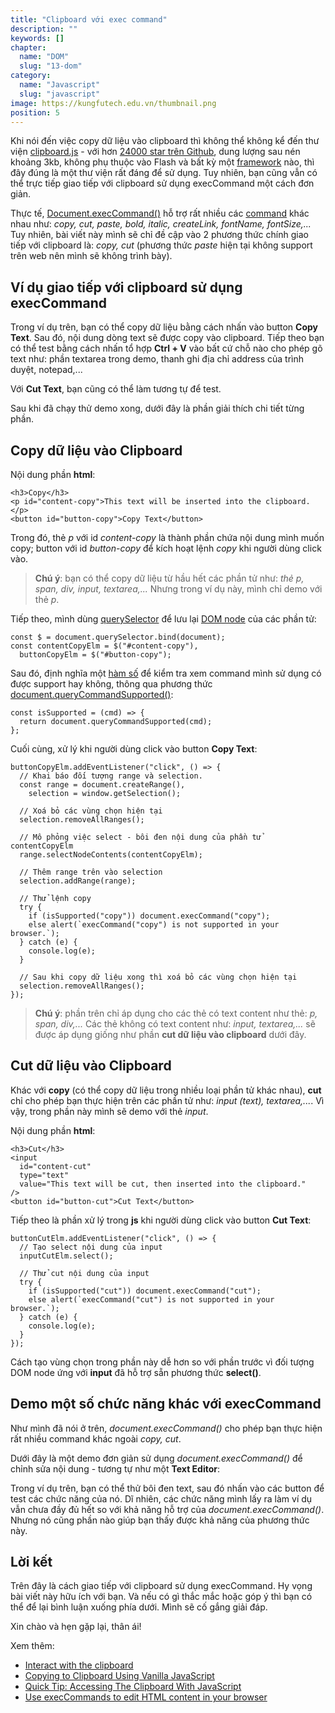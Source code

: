 ```yaml
---
title: "Clipboard với exec command"
description: ""
keywords: []
chapter:
  name: "DOM"
  slug: "13-dom"
category:
  name: "Javascript"
  slug: "javascript"
image: https://kungfutech.edu.vn/thumbnail.png
position: 5
---
```


Khi nói đến việc copy dữ liệu vào clipboard thì không thể không kể đến thư viện [clipboard.js](https://clipboardjs.com/) - với hơn [24000 star trên Github](https://github.com/zenorocha/clipboard.js/), dung lượng sau nén khoảng 3kb, không phụ thuộc vào Flash và bất kỳ một [framework](/top-5-framework-javascript-moi-nhat-cho-phat-trien-web-va-app/) nào, thì đây đúng là một thư viện rất đáng để sử dụng. Tuy nhiên, bạn cũng vẫn có thể trực tiếp giao tiếp với clipboard sử dụng execCommand một cách đơn giản.

Thực tế, [Document.execCommand()](https://developer.mozilla.org/en-US/docs/Web/API/Document/execCommand) hỗ trợ rất nhiều các [command](/tag/command-line/) khác nhau như: _copy, cut, paste, bold, italic, createLink, fontName, fontSize,..._ Tuy nhiên, bài viết này mình sẽ chỉ đề cập vào 2 phương thức chính giao tiếp với clipboard là: _copy, cut_ (phương thức _paste_ hiện tại không support trên web nên mình sẽ không trình bày).

## Ví dụ giao tiếp với clipboard sử dụng execCommand

[](https://codepen.io/completejavascript/pen/mQWJWj)

Trong ví dụ trên, bạn có thể copy dữ liệu bằng cách nhấn vào button **Copy Text**. Sau đó, nội dung dòng text sẽ được copy vào clipboard. Tiếp theo bạn có thể test bằng cách nhấn tổ hợp **Ctrl + V** vào bất cứ chỗ nào cho phép gõ text như: phần textarea trong demo, thanh ghi địa chỉ address của trình duyệt, notepad,...

Với **Cut Text**, bạn cũng có thể làm tương tự để test.

Sau khi đã chạy thử demo xong, dưới đây là phần giải thích chi tiết từng phần.

## Copy dữ liệu vào Clipboard

Nội dung phần **html**:

    <h3>Copy</h3>
    <p id="content-copy">This text will be inserted into the clipboard.</p>
    <button id="button-copy">Copy Text</button>

Trong đó, thẻ _p_ với id _content-copy_ là thành phần chứa nội dung mình muốn copy; button với id _button-copy_ để kích hoạt lệnh _copy_ khi người dùng click vào.

> **Chú ý**: bạn có thể copy dữ liệu từ hầu hết các phần tử như: _thẻ p, span, div, input, textarea,..._ Nhưng trong ví dụ này, mình chỉ demo với thẻ _p_.

Tiếp theo, mình dùng [querySelector](https://developer.mozilla.org/en-US/docs/Web/API/Document/querySelector) để lưu lại [DOM node](/co-ban-ve-dom-javascript/) của các phần tử:

    const $ = document.querySelector.bind(document);
    const contentCopyElm = $("#content-copy"),
      buttonCopyElm = $("#button-copy");

Sau đó, định nghĩa một [hàm số](/bai-viet/javascript/ham-trong-javascript) để kiểm tra xem command mình sử dụng có được support hay không, thông qua phương thức [document.queryCommandSupported()](https://developer.mozilla.org/en-US/docs/Web/API/Document/queryCommandSupported):

    const isSupported = (cmd) => {
      return document.queryCommandSupported(cmd);
    };

Cuối cùng, xử lý khi người dùng click vào button **Copy Text**:

    buttonCopyElm.addEventListener("click", () => {
      // Khai báo đối tượng range và selection.
      const range = document.createRange(),
        selection = window.getSelection();

      // Xoá bỏ các vùng chọn hiện tại
      selection.removeAllRanges();

      // Mô phỏng việc select - bôi đen nội dung của phần tử contentCopyElm
      range.selectNodeContents(contentCopyElm);

      // Thêm range trên vào selection
      selection.addRange(range);

      // Thử lệnh copy
      try {
        if (isSupported("copy")) document.execCommand("copy");
        else alert(`execCommand("copy") is not supported in your browser.`);
      } catch (e) {
        console.log(e);
      }

      // Sau khi copy dữ liệu xong thì xoá bỏ các vùng chọn hiện tại
      selection.removeAllRanges();
    });

> **Chú ý**: phần trên chỉ áp dụng cho các thẻ có text content như thẻ: _p, span, div,..._ Các thẻ không có text content như: _input, textarea,..._ sẽ được áp dụng giống như phần **cut dữ liệu vào clipboard** dưới đây.

## Cut dữ liệu vào Clipboard

Khác với **copy** (có thể copy dữ liệu trong nhiều loại phần tử khác nhau), **cut** chỉ cho phép bạn thực hiện trên các phần tử như: _input (text), textarea,..._. Vì vậy, trong phần này mình sẽ demo với thẻ _input_.

Nội dung phần **html**:

    <h3>Cut</h3>
    <input
      id="content-cut"
      type="text"
      value="This text will be cut, then inserted into the clipboard."
    />
    <button id="button-cut">Cut Text</button>

Tiếp theo là phần xử lý trong **js** khi người dùng click vào button **Cut Text**:

    buttonCutElm.addEventListener("click", () => {
      // Tạo select nội dung của input
      inputCutElm.select();

      // Thử cut nội dung của input
      try {
        if (isSupported("cut")) document.execCommand("cut");
        else alert(`execCommand("cut") is not supported in your browser.`);
      } catch (e) {
        console.log(e);
      }
    });

Cách tạo vùng chọn trong phần này dễ hơn so với phần trước vì đối tượng DOM node ứng với **input** đã hỗ trợ sẵn phương thức **select()**.

## Demo một số chức năng khác với execCommand

Như mình đã nói ở trên, _document.execCommand()_ cho phép bạn thực hiện rất nhiều command khác ngoài _copy, cut_.

Dưới đây là một demo đơn giản sử dụng _document.execCommand()_ để chỉnh sửa nội dung - tương tự như một **Text Editor**:

[](https://codepen.io/completejavascript/pen/ZmKKwW)

Trong ví dụ trên, bạn có thể thử bôi đen text, sau đó nhấn vào các button để test các chức năng của nó. Dĩ nhiên, các chức năng mình lấy ra làm ví dụ vẫn chưa đầy đủ hết so với khả năng hỗ trợ của _document.execCommand()_. Nhưng nó cũng phần nào giúp bạn thấy được khả năng của phương thức này.

## Lời kết

Trên đây là cách giao tiếp với clipboard sử dụng execCommand. Hy vọng bài viết này hữu ích với bạn. Và nếu có gì thắc mắc hoặc góp ý thì bạn có thể để lại bình luận xuống phía dưới. Mình sẽ cố gắng giải đáp.

Xin chào và hẹn gặp lại, thân ái!

Xem thêm:

- [Interact with the clipboard](https://developer.mozilla.org/en-US/docs/Mozilla/Add-ons/WebExtensions/Interact_with_the_clipboard)
- [Copying to Clipboard Using Vanilla JavaScript](https://alligator.io/js/copying-to-clipboard/)
- [Quick Tip: Accessing The Clipboard With JavaScript](https://tutorialzine.com/2016/10/quick-tip-accessing-the-clipboard-with-javascript)
- [Use execCommands to edit HTML content in your browser](https://codepen.io/chrisdavidmills/full/gzYjag/)
